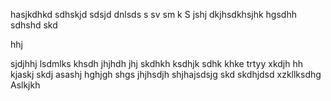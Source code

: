 hasjkdhkd sdhskjd
sdsjd dnlsds s
 sv sm k
S
jshj
dkjhsdkhsjhk hgsdhh sdhshd
skd

hhj

sjdjhhj
lsdmlks
khsdh
jhjhdh
jhj
skdhkh
ksdhjk
sdhk
khke
trtyy
xkdjh
hh
kjaskj
skdj
asashj
hghjgh
shgs
jhjhsdjh
shjhajsdsjg
skd
skdhjdsd
xzkllksdhg
Aslkjkh
